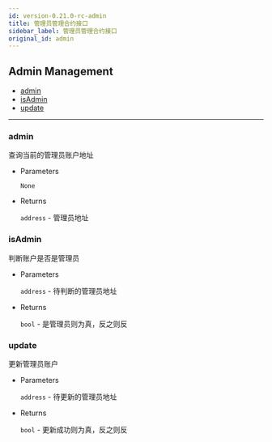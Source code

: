 ```yaml
---
id: version-0.21.0-rc-admin
title: 管理员管理合约接口
sidebar_label: 管理员管理合约接口
original_id: admin
---
```


<h2 class="hover-list">Admin Management</h2>

* [admin](#admin)
* [isAdmin](#isAdmin)
* [update](#update)

***

### admin

查询当前的管理员账户地址

* Parameters

    `None`

* Returns

    `address` - 管理员地址

### isAdmin

判断账户是否是管理员

* Parameters

    `address` - 待判断的管理员地址

* Returns

    `bool` - 是管理员则为真，反之则反

### update

更新管理员账户

* Parameters

    `address` - 待更新的管理员地址

* Returns

    `bool` - 更新成功则为真，反之则反

